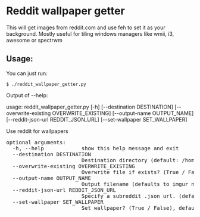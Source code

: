 # Reddit wallpaper getter

This will get images from reddit.com and use feh to set it as your background. Mostly useful for tiling windows managers like wmii, i3, awesome or spectrwm

## Usage:

You can just run:

    $ ./reddit_wallpaper_getter.py

Output of --help:

usage: reddit_wallpaper_getter.py [-h] [--destination DESTINATION]
                                  [--overwrite-existing OVERWRITE_EXISTING]
                                  [--output-name OUTPUT_NAME]
                                  [--reddit-json-url REDDIT_JSON_URL]
                                  [--set-wallpaper SET_WALLPAPER]

Use reddit for wallpapers

<pre>
optional arguments:
  -h, --help            show this help message and exit
  --destination DESTINATION
                        Destination directory (default: /home/b/.r_wallpapers)
  --overwrite-existing OVERWRITE_EXISTING
                        Overwrite file if exists? (True / False), default is False
  --output-name OUTPUT_NAME
                        Output filename (defaults to imgur name)
  --reddit-json-url REDDIT_JSON_URL
                        Specify a subreddit .json url. (default http://www.reddit.com/r/wallpapers/top.json?sort=top&t=day)
  --set-wallpaper SET_WALLPAPER
                        Set wallpaper? (True / False), default is True
</pre>